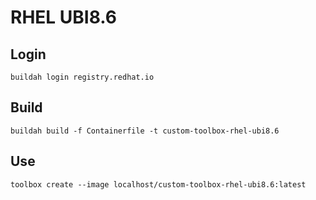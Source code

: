 # RHEL UBI8.6

## Login

```
buildah login registry.redhat.io
```

## Build

```
buildah build -f Containerfile -t custom-toolbox-rhel-ubi8.6
```

## Use

```shell
toolbox create --image localhost/custom-toolbox-rhel-ubi8.6:latest
```
